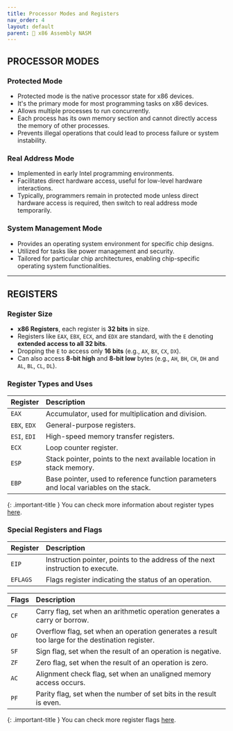 ```yaml
---
title: Processor Modes and Registers
nav_order: 4
layout: default
parent: 🔲 x86 Assembly NASM
---
```


## **PROCESSOR MODES**

### **Protected Mode**
- Protected mode is the native processor state for x86 devices.
- It's the primary mode for most programming tasks on x86 devices.
- Allows multiple processes to run concurrently.
- Each process has its own memory section and cannot directly access the memory of other processes.
- Prevents illegal operations that could lead to process failure or system instability.

### **Real Address Mode**
- Implemented in early Intel programming environments.
- Facilitates direct hardware access, useful for low-level hardware interactions.
- Typically, programmers remain in protected mode unless direct hardware access is required, then switch to real address mode temporarily.

### **System Management Mode**
- Provides an operating system environment for specific chip designs.
- Utilized for tasks like power management and security.
- Tailored for particular chip architectures, enabling chip-specific operating system functionalities.

----

## **REGISTERS**

### **Register Size**
- **x86 Registers**, each register is **32 bits** in size.
- Registers like `EAX`, `EBX`, `ECX`, and `EDX` are standard, with the `E` denoting **extended access to all 32 bits**.
- Dropping the `E` to access only **16 bits** (e.g., `AX`, `BX`, `CX`, `DX`).
- Can also access **8-bit high** and **8-bit low** bytes (e.g., `AH`, `BH`, `CH`, `DH` and `AL`, `BL`, `CL`, `DL`).

### **Register Types and Uses**

| Register | Description |
|:---------|:------------|
| `EAX`    | Accumulator, used for multiplication and division. |
| `EBX`, `EDX` | General-purpose registers. |
| `ESI`, `EDI` | High-speed memory transfer registers. |
| `ECX`    | Loop counter register. |
| `ESP`    | Stack pointer, points to the next available location in stack memory. |
| `EBP`    | Base pointer, used to reference function parameters and local variables on the stack. |

{: .important-title }
You can check more information about register types [here](https://en.wikibooks.org/wiki/X86_Assembly/X86_Architecture).

### **Special Registers and Flags**

| Register | Description |
|:---------|:------------|
| `EIP`    | Instruction pointer, points to the address of the next instruction to execute. |
| `EFLAGS` | Flags register indicating the status of an operation. |

| Flags | Description |
|:------|:------------|
| `CF`  | Carry flag, set when an arithmetic operation generates a carry or borrow. |
| `OF`  | Overflow flag, set when an operation generates a result too large for the destination register. |
| `SF`  | Sign flag, set when the result of an operation is negative. |
| `ZF`  | Zero flag, set when the result of an operation is zero. |
| `AC`  | Alignment check flag, set when an unaligned memory access occurs. |
| `PF`  | Parity flag, set when the number of set bits in the result is even. |

{: .important-title }
You can check more register flags [here](https://en.wikipedia.org/wiki/FLAGS_register).
